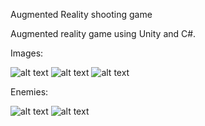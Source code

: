 Augmented Reality shooting game

Augmented reality game using Unity and C#.

Images:

![alt text](https://firebasestorage.googleapis.com/v0/b/detectad-3314b.appspot.com/o/1.png?alt=media&token=b5a4ba28-7e10-465c-bac0-ba6291facd89)
![alt text](https://firebasestorage.googleapis.com/v0/b/detectad-3314b.appspot.com/o/2.png?alt=media&token=7488e089-cb66-4918-9121-8bbe321230da)
![alt text](https://firebasestorage.googleapis.com/v0/b/detectad-3314b.appspot.com/o/3.png?alt=media&token=54fc78a4-fee8-4186-aa44-4171fb39855d)

Enemies:

![alt text](https://firebasestorage.googleapis.com/v0/b/detectad-3314b.appspot.com/o/4.png?alt=media&token=293224e7-cfc6-4bfd-a44e-bbab64f6bfc9)
![alt text](https://firebasestorage.googleapis.com/v0/b/detectad-3314b.appspot.com/o/5.png?alt=media&token=c346413a-c64e-4dec-a965-195ec4e561c3)
